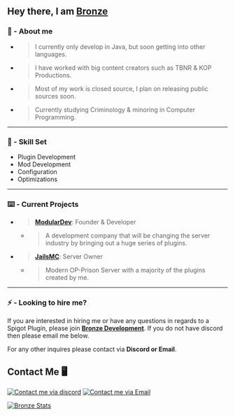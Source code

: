 ## Hey there, I am [Bronze](https://github.com/BronzeDevelops)

### 🤵 - About me 
- > I currently only develop in Java, but soon getting into other languages.
- > I have worked with big content creators such as TBNR & KOP Productions.
- > Most of my work is closed source, I plan on releasing public sources soon.
- > Currently studying Criminology & minoring in Computer Programming. 

------------

### 🧠 - Skill Set
- Plugin Development
- Mod Development
- Configuration
- Optimizations
------------

### ⌨️ - Current Projects
- > **[ModularDev](http://discord.modulardev.cloud "ModularDev")**: Founder & Developer
  - > A development company that will be changing the server industry by bringing out a huge series of plugins.
- > **[JailsMC](https://discord.jailsmc.net/ "JailsMC")**: Server Owner
  - > Modern OP-Prison Server with a majority of the plugins created by me.
------------
### ⚡ - Looking to hire me?
If you are interested in hiring me or have any questions in regards to a Spigot Plugin, please join **[Bronze Development](https://discord.gg/YZAkJ8WWCB "Bronze Development")**. If you do not have discord then please email me below. 

For any other inquires please contact via **Discord or Email**. ​

## Contact Me 🖥️
[![Contact me via discord](https://badges.krynn.dev/discord/?id=213455114575413250)](https://github.com/BronzeDevelops)  [![Contact me via Email](https://badges.krynn.dev/email/?address=contact@bronze.dev)](https://github.com/BronzeCodes)


[![Bronze Stats](https://github-readme-stats.vercel.app/api?username=BronzeDevelops&show_icons=true&theme=gruvbox)](https://github.com/BronzeDevelops)<br/>
